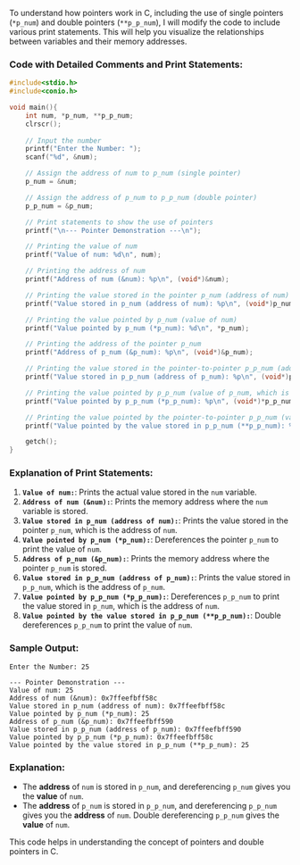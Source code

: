 To understand how pointers work in C, including the use of single pointers (`*p_num`) and double pointers (`**p_p_num`), I will modify the code to include various print statements. This will help you visualize the relationships between variables and their memory addresses.

### Code with Detailed Comments and Print Statements:

```c
#include<stdio.h>
#include<conio.h>

void main(){
    int num, *p_num, **p_p_num;
    clrscr();	
    
    // Input the number
    printf("Enter the Number: ");
    scanf("%d", &num);

    // Assign the address of num to p_num (single pointer)
    p_num = &num;

    // Assign the address of p_num to p_p_num (double pointer)
    p_p_num = &p_num;

    // Print statements to show the use of pointers
    printf("\n--- Pointer Demonstration ---\n");

    // Printing the value of num
    printf("Value of num: %d\n", num);

    // Printing the address of num
    printf("Address of num (&num): %p\n", (void*)&num);

    // Printing the value stored in the pointer p_num (address of num)
    printf("Value stored in p_num (address of num): %p\n", (void*)p_num);

    // Printing the value pointed by p_num (value of num)
    printf("Value pointed by p_num (*p_num): %d\n", *p_num);

    // Printing the address of the pointer p_num
    printf("Address of p_num (&p_num): %p\n", (void*)&p_num);

    // Printing the value stored in the pointer-to-pointer p_p_num (address of p_num)
    printf("Value stored in p_p_num (address of p_num): %p\n", (void*)p_p_num);

    // Printing the value pointed by p_p_num (value of p_num, which is the address of num)
    printf("Value pointed by p_p_num (*p_p_num): %p\n", (void*)*p_p_num);

    // Printing the value pointed by the pointer-to-pointer p_p_num (value of num)
    printf("Value pointed by the value stored in p_p_num (**p_p_num): %d\n", **p_p_num);

    getch();
}
```

### Explanation of Print Statements:
1. **`Value of num:`**: Prints the actual value stored in the `num` variable.
2. **`Address of num (&num):`**: Prints the memory address where the `num` variable is stored.
3. **`Value stored in p_num (address of num):`**: Prints the value stored in the pointer `p_num`, which is the address of `num`.
4. **`Value pointed by p_num (*p_num):`**: Dereferences the pointer `p_num` to print the value of `num`.
5. **`Address of p_num (&p_num):`**: Prints the memory address where the pointer `p_num` is stored.
6. **`Value stored in p_p_num (address of p_num):`**: Prints the value stored in `p_p_num`, which is the address of `p_num`.
7. **`Value pointed by p_p_num (*p_p_num):`**: Dereferences `p_p_num` to print the value stored in `p_num`, which is the address of `num`.
8. **`Value pointed by the value stored in p_p_num (**p_p_num):`**: Double dereferences `p_p_num` to print the value of `num`.

### Sample Output:

```
Enter the Number: 25

--- Pointer Demonstration ---
Value of num: 25
Address of num (&num): 0x7ffeefbff58c
Value stored in p_num (address of num): 0x7ffeefbff58c
Value pointed by p_num (*p_num): 25
Address of p_num (&p_num): 0x7ffeefbff590
Value stored in p_p_num (address of p_num): 0x7ffeefbff590
Value pointed by p_p_num (*p_p_num): 0x7ffeefbff58c
Value pointed by the value stored in p_p_num (**p_p_num): 25
```

### Explanation:
- The **address** of `num` is stored in `p_num`, and dereferencing `p_num` gives you the **value** of `num`.
- The **address** of `p_num` is stored in `p_p_num`, and dereferencing `p_p_num` gives you the **address** of `num`. Double dereferencing `p_p_num` gives the **value** of `num`.

This code helps in understanding the concept of pointers and double pointers in C.